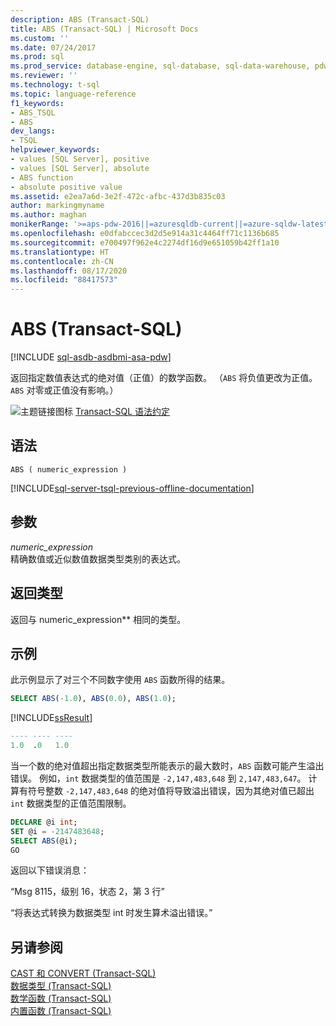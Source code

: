 ```yaml
---
description: ABS (Transact-SQL)
title: ABS (Transact-SQL) | Microsoft Docs
ms.custom: ''
ms.date: 07/24/2017
ms.prod: sql
ms.prod_service: database-engine, sql-database, sql-data-warehouse, pdw
ms.reviewer: ''
ms.technology: t-sql
ms.topic: language-reference
f1_keywords:
- ABS_TSQL
- ABS
dev_langs:
- TSQL
helpviewer_keywords:
- values [SQL Server], positive
- values [SQL Server], absolute
- ABS function
- absolute positive value
ms.assetid: e2ea7a6d-3e2f-472c-afbc-437d3b835c03
author: markingmyname
ms.author: maghan
monikerRange: '>=aps-pdw-2016||=azuresqldb-current||=azure-sqldw-latest||>=sql-server-2016||=sqlallproducts-allversions||>=sql-server-linux-2017||=azuresqldb-mi-current'
ms.openlocfilehash: e0dfabccec3d2d5e914a31c4464ff71c1136b685
ms.sourcegitcommit: e700497f962e4c2274df16d9e651059b42ff1a10
ms.translationtype: HT
ms.contentlocale: zh-CN
ms.lasthandoff: 08/17/2020
ms.locfileid: "88417573"
---
```

# <a name="abs-transact-sql"></a>ABS (Transact-SQL)
[!INCLUDE [sql-asdb-asdbmi-asa-pdw](../../includes/applies-to-version/sql-asdb-asdbmi-asa-pdw.md)]

返回指定数值表达式的绝对值（正值）的数学函数。 （`ABS` 将负值更改为正值。 `ABS` 对零或正值没有影响。）
  
![主题链接图标](../../database-engine/configure-windows/media/topic-link.gif "“主题链接”图标") [Transact-SQL 语法约定](../../t-sql/language-elements/transact-sql-syntax-conventions-transact-sql.md)
  
## <a name="syntax"></a>语法  
  
```syntaxsql
ABS ( numeric_expression )  
```  
  
[!INCLUDE[sql-server-tsql-previous-offline-documentation](../../includes/sql-server-tsql-previous-offline-documentation.md)]

## <a name="arguments"></a>参数
*numeric_expression*  
精确数值或近似数值数据类型类别的表达式。
  
## <a name="return-types"></a>返回类型  
返回与 numeric_expression** 相同的类型。
  
## <a name="examples"></a>示例  
此示例显示了对三个不同数字使用 `ABS` 函数所得的结果。
  
```sql
SELECT ABS(-1.0), ABS(0.0), ABS(1.0);  
```  
  
[!INCLUDE[ssResult](../../includes/ssresult-md.md)]
  
```sql
---- ---- ----  
1.0  .0   1.0  
```  
  
当一个数的绝对值超出指定数据类型所能表示的最大数时，`ABS` 函数可能产生溢出错误。 例如，`int` 数据类型的值范围是 `-2,147,483,648` 到 `2,147,483,647`。 计算有符号整数 `-2,147,483,648` 的绝对值将导致溢出错误，因为其绝对值已超出 `int` 数据类型的正值范围限制。
  
```sql
DECLARE @i int;  
SET @i = -2147483648;  
SELECT ABS(@i);  
GO  
```  
  
返回以下错误消息：
  
“Msg 8115，级别 16，状态 2，第 3 行”
  
“将表达式转换为数据类型 int 时发生算术溢出错误。”

  
## <a name="see-also"></a>另请参阅
[CAST 和 CONVERT (Transact-SQL)](../../t-sql/functions/cast-and-convert-transact-sql.md)  
[数据类型 (Transact-SQL)](../../t-sql/data-types/data-types-transact-sql.md)  
[数学函数 (Transact-SQL)](../../t-sql/functions/mathematical-functions-transact-sql.md)  
[内置函数 (Transact-SQL)](../../t-sql/functions/functions.md)
  
  

